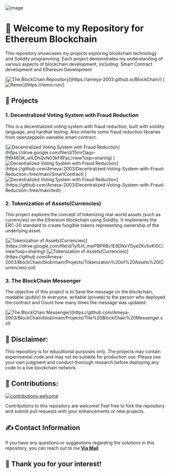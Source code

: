 ![image](https://encrypted-tbn0.gstatic.com/images?q=tbn:ANd9GcTWktLACEr9lF60l9Rkhe0oTtgxSSvVIFR6lQ&usqp=CAU)

# 🎉 Welcome to my Repository for Ethereum Blockchain

This repository showcases my projects exploring blockchain technology and Solidity programming. Each project demonstrates my understanding of various aspects of blockchain 
development, including: Smart Contract development and Ethereum Development

[![The BlockChain Repository](https://img.shields.io/badge/Ethereum-3C3C3D?)](https://ameya-2003.github.io/BlockChain/)
[![Remix](https://img.shields.io/badge/remix-%23000.svg?)](https://remix.run/)

## 📝 Projects

### 1. Decentralized Voting System with Fraud Reduction

This is a decentralized voting system with fraud reduction, built with solidity language, and hardhat testing. Also inherits some fraud reduction libraries from openzeppelin ownable smart contract.

[![Decentralized Voting System with Fraud Reduction](https://img.shields.io/badge/%20Demo-4285F4?)](https://drive.google.com/file/d/15mrOagv-fN946OK_wILDhQvN03kF8FpL/view?usp=sharing)
[![Decentralized Voting System with Fraud Reduction](https://img.shields.io/badge/Solidity-%23363636.svg?)](https://github.com/Ameya-2003/Decentralized-Voting-System-with-Fraud-Reduction-/tree/main/SmartContract)
[![Decentralized Voting System with Fraud Reduction](https://img.shields.io/badge/Node.js-6DA55F?)](https://github.com/Ameya-2003/Decentralized-Voting-System-with-Fraud-Reduction-/tree/main/test)

### 2. Tokenization of Assets(Currencies)

This project explores the concept of tokenizing real-world assets (such as currencies) on the Ethereum blockchain using Solidity. It implements the ERC-20 standard to create fungible tokens representing ownership of the underlying asset.

[![Tokenization of Assets(Currencies)](https://img.shields.io/badge/%20Demo-4285F4?)](https://drive.google.com/file/d/1yfLH_mwPBPRBv1E8DNxYDyeZKv5vKI0C/view?usp=sharing)
[![Tokenization of Assets(Currencies)](https://img.shields.io/badge/Solidity-%23363636.svg?)](https://github.com/Ameya-2003/BlockChain/blob/main/Projects/Tokenization%20of%20Assets%20(Currencies).sol)

### 3. The BlockChain Messenger

The objective of this project is to Save the message on the blockchain, readable (public) to everyone, writable (private) to the person who deployed the contract and
Count how many times the message was updated.

[![The BlockChain Messenger](https://img.shields.io/badge/Solidity-%23363636.svg?)](https://github.com/Ameya-2003/BlockChain/blob/main/Projects/The%20BlockChain%20Messenger.sol)

## 📌 Disclaimer:

This repository is for educational purposes only. The projects may contain experimental code and may not be suitable for production use. Please use your own judgment and 
conduct thorough research before deploying any code to a live blockchain network.

## 🤝 Contributions: 

[![contributions welcome](https://img.shields.io/badge/contributions-welcome-brightgreen.svg?style=flat)](https://github.com/dwyl/esta/issues)

Contributions to this repository are welcome! Feel free to fork the repository and submit pull requests with your enhancements or new projects.

## ✍ Contact Information

If you have any questions or suggestions regarding the solutions in this repository, you can reach out to me <a href="mailto:ameyamuktewargithub@gmail.com"><b>Via Mail</b></a>. 

## 🙏 Thank you for your interest!
